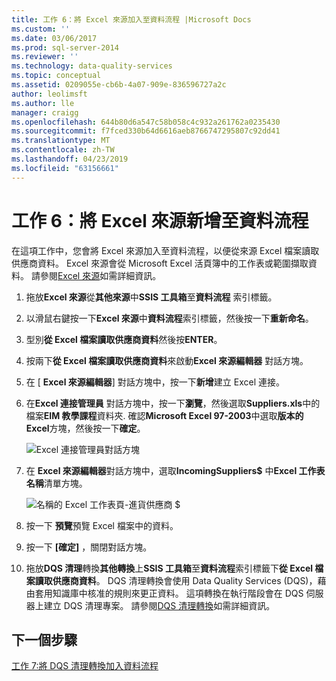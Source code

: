 ```yaml
---
title: 工作 6：將 Excel 來源加入至資料流程 |Microsoft Docs
ms.custom: ''
ms.date: 03/06/2017
ms.prod: sql-server-2014
ms.reviewer: ''
ms.technology: data-quality-services
ms.topic: conceptual
ms.assetid: 0209055e-cb6b-4a07-909e-836596727a2c
author: leolimsft
ms.author: lle
manager: craigg
ms.openlocfilehash: 644b80d6a547c58b058c4c932a261762a0235430
ms.sourcegitcommit: f7fced330b64d6616aeb8766747295807c92dd41
ms.translationtype: MT
ms.contentlocale: zh-TW
ms.lasthandoff: 04/23/2019
ms.locfileid: "63156661"
---
```

# <a name="task-6-adding-excel-source-to-the-data-flow"></a>工作 6：將 Excel 來源新增至資料流程
  在這項工作中，您會將 Excel 來源加入至資料流程，以便從來源 Excel 檔案讀取供應商資料。 Excel 來源會從 Microsoft Excel 活頁簿中的工作表或範圍擷取資料。 請參閱[Excel 來源](../integration-services/data-flow/excel-source.md)如需詳細資訊。  
  
1.  拖放**Excel 來源**從**其他來源**中**SSIS 工具箱**至**資料流程** 索引標籤。  
  
2.  以滑鼠右鍵按一下**Excel 來源**中**資料流程**索引標籤，然後按一下**重新命名**。  
  
3.  型別**從 Excel 檔案讀取供應商資料**然後按**ENTER**。  
  
4.  按兩下**從 Excel 檔案讀取供應商資料**來啟動**Excel 來源編輯器** 對話方塊。  
  
5.  在 [ **Excel 來源編輯器**] 對話方塊中，按一下**新增**建立 Excel 連接。  
  
6.  在**Excel 連接管理員** 對話方塊中，按一下**瀏覽**，然後選取**Suppliers.xls**中的檔案**EIM 教學課程**資料夾. 確認**Microsoft Excel 97-2003**中選取**版本的 Excel**方塊，然後按一下**確定**。  
  
     ![Excel 連接管理員對話方塊](../../2014/tutorials/media/et-addingexcelsourcetothedataflow-01.jpg "Excel 連接管理員對話方塊")  
  
7.  在  **Excel 來源編輯器**對話方塊中，選取**IncomingSuppliers$** 中**Excel 工作表名稱**清單方塊。  
  
     ![名稱的 Excel 工作表頁-進貨供應商 $](../../2014/tutorials/media/et-addingexcelsourcetothedataflow-02.jpg "名稱的 Excel 工作表頁-進貨供應商 $")  
  
8.  按一下 **預覽**預覽 Excel 檔案中的資料。  
  
9. 按一下 **[確定]** ，關閉對話方塊。  
  
10. 拖放**DQS 清理**轉換**其他轉換**上**SSIS 工具箱**至**資料流程**索引標籤下**從 Excel 檔案讀取供應商資料**。 DQS 清理轉換會使用 Data Quality Services (DQS)，藉由套用知識庫中核准的規則來更正資料。 這項轉換在執行階段會在 DQS 伺服器上建立 DQS 清理專案。 請參閱[DQS 清理轉換](https://msdn.microsoft.com/library/ee677619.aspx)如需詳細資訊。  
  
## <a name="next-step"></a>下一個步驟  
 [工作 7:將 DQS 清理轉換加入資料流程](../integration-services/data-flow/data-flow.md)  
  
  
